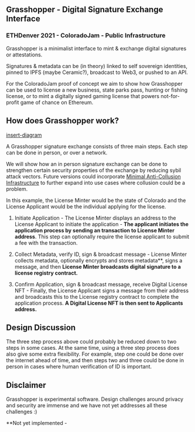 ## Grasshopper - Digital Signature Exchange Interface 
### ETHDenver 2021  - ColoradoJam - Public Infrastructure 
Grasshopper is a minimalist interface to mint & exchange digital signatures or attestations.  

Signatures & metadata can be (in theory) linked to self sovereign identities, pinned to IPFS (maybe Ceramic?), broadcast to Web3, or pushed to an API. 

For the ColoradoJam proof of concept we aim to show how Grasshopper can be used to license a new business, state parks pass, hunting or fishing license, or to mint a digitally signed gaming license that powers not-for-profit game of chance on Ethereum.  
 
## How does Grasshopper work? 
[insert-diagram](diagram-here)

A Grasshopper signature exchange consists of three main steps. Each step can be done in person, or over a network. 

We will show how an in person signature exchange can be done to strengthen certain security properties of the exchange by reducing sybil attack vectors. Future versions could incorporate [Minimal Anti-Collusion Infrastructure](https://github.com/appliedzkp/maci) to further expand into use cases where collusion could be a problem.   

In this example, the License Minter would be the state of Colorado and the License Applicant would be the individual applying for the license.  

1) Initiate Application - The License Minter displays an address to the License Applicant to initiate the application - **The applicant initiates the application process by sending an transaction to License Minter address**. This step can optionally require the license applicant to submit a fee with the transaction. 

2) Collect Metadata, verify ID, sign & broadcast message - License Minter collects metadata, optionally encrypts and stores metadata**, signs a message, and then **License Minter broadcasts digital signature to a license registry contract.**

3) Confirm Application, sign & broadcast message, receive Digital License NFT - Finally, the License Applicant signs a message from their address and broadcasts this to the License registry contract to complete the application process. **A Digital License NFT is then sent to Applicants address.** 

## Design Discussion 
The three step process above could probably be reduced down to two steps in some cases. At the same time, using a three step process does also give some extra flexibility. For example, step one could be done over the internet ahead of time, and then steps two and three could be done in person in cases where human verification of ID is important. 

## Disclaimer
Grasshopper is experimental software. Design challenges around privacy and security are immense and we have not yet addresses all these challenges :) 

**Not yet implemented - 

